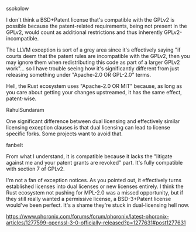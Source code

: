 ssokolow

I don't think a BSD+Patent license that's compatible with the GPLv2 is possible because the patent-related requirements, being not present in the GPLv2, would count as additional restrictions and thus inherently GPLv2-incompatible.

The LLVM exception is sort of a grey area since it's effectively saying "if courts deem that the patent rules are incompatible with the GPLv2, then you may ignore them when redistributing this code as part of a larger GPLv2 work"... so I have trouble seeing how it's significantly different from just releasing something under "Apache-2.0 OR GPL-2.0" terms.

Hell, the Rust ecosystem uses "Apache-2.0 OR MIT" because, as long as you care about getting your changes upstreamed, it has the same effect, patent-wise.

RahulSundaram

One significant difference between dual licensing and effectively similar licensing exception clauses is that dual licensing can lead to license specific forks. Some projects want to avoid that.

fanbelt

From what I understand, it is compatible because it lacks the "litigate against me and your patent grants are revoked" part. It's fully compatible with section 7 of GPLv2.

I'm not a fan of exception notices. As you pointed out, it effectively turns established licenses into dual licenses or new licenses entirely. I think the Rust ecosystem not pushing for MPL-2.0 was a missed opportunity, but if they still really wanted a permissive license, a BSD-3+Patent license would've been perfect. It's a shame they're stuck in dual-licensing hell now.

https://www.phoronix.com/forums/forum/phoronix/latest-phoronix-articles/1277599-openssl-3-0-officially-released?p=1277631#post1277631
